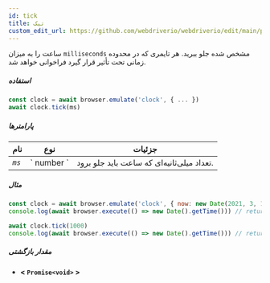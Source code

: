 ```yaml
---
id: tick
title: تیک
custom_edit_url: https://github.com/webdriverio/webdriverio/edit/main/packages/webdriverio/src/commands/clock/tick.ts
---
```


ساعت را به میزان `milliseconds` مشخص شده جلو ببرید. هر تایمری که در محدوده زمانی تحت تأثیر قرار گیرد فراخوانی خواهد شد.

##### استفاده

```js
const clock = await browser.emulate('clock', { ... })
await clock.tick(ms)
```

##### پارامترها

<table>
  <thead>
    <tr>
      <th>نام</th><th>نوع</th><th>جزئیات</th>
    </tr>
  </thead>
  <tbody>
    <tr>
      <td><code><var>ms</var></code></td>
      <td>` number `</td>
      <td>تعداد میلی‌ثانیه‌ای که ساعت باید جلو برود.</td>
    </tr>
  </tbody>
</table>

##### مثال

```js title="tick.js"
const clock = await browser.emulate('clock', { now: new Date(2021, 3, 14) })
console.log(await browser.execute(() => new Date().getTime())) // returns 1618383600000

await clock.tick(1000)
console.log(await browser.execute(() => new Date().getTime())) // returns 1618383601000
```

##### مقدار بازگشتی

- **&lt; `Promise<void>` &gt;**